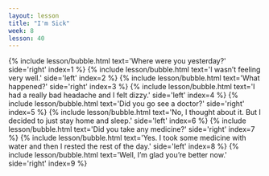 ```yaml
---
layout: lesson
title: "I'm Sick"
week: 8
lesson: 40
---
```


{% include lesson/bubble.html text='Where were you yesterday?' side='right' index=1 %}
{% include lesson/bubble.html text='I wasn&rsquo;t feeling very well.' side='left' index=2 %}
{% include lesson/bubble.html text='What happened?' side='right' index=3 %}
{% include lesson/bubble.html text='I had a really bad headache and I felt dizzy.' side='left' index=4 %}
{% include lesson/bubble.html text='Did you go see a doctor?' side='right' index=5 %}
{% include lesson/bubble.html text='No, I thought about it. But I decided to just stay home and sleep.' side='left' index=6 %}
{% include lesson/bubble.html text='Did you take any medicine?' side='right' index=7 %}
{% include lesson/bubble.html text='Yes. I took some medicine with water and then I rested the rest of the day.' side='left' index=8 %}
{% include lesson/bubble.html text='Well, I&rsquo;m glad you&rsquo;re better now.' side='right' index=9 %}
